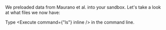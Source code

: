 <script>
import Alert from "$components/Alert.svelte";
import Quiz from "$components/Quiz.svelte";
import Execute from "$components/Execute.svelte";
</script>


We preloaded data from <Link href="https://science.sciencemag.org/content/337/6099/1190">Maurano et al.</Link> into your sandbox. Let's take a look at what files we now have:

Type <Execute command={"ls"} inline /> in the command line.


